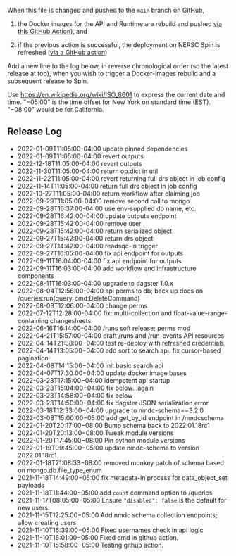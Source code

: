 When this file is changed and pushed to the `main` branch on GitHub,

1. the Docker images for the API and Runtime are rebuild and pushed [via this GitHub
   Action](https://github.com/microbiomedata/nmdc-runtime/blob/main/.github/workflows/build-and-push-docker-images.yml)), and

2. if the previous action is successful, the deployment on NERSC Spin is refreshed ([via a GitHub
   action](https://github.com/microbiomedata/nmdc-runtime/blob/main/.github/workflows/release-to-spin.yml))

Add a new line to the log below, in reverse chronological order (so the latest release at top), when
you wish to trigger a Docker-images rebuild and a subsequent release to Spin.

Use <https://en.wikipedia.org/wiki/ISO_8601> to express the current date and time. "−05:00" is the
time offset for New York on standard time (EST). "−08:00" would be for California.

## Release Log
* 2022-01-09T11:05:00-04:00 update pinned dependencies
* 2022-01-09T11:05:00-04:00 revert outputs
* 2022-12-18T11:05:00-04:00 revert outputs
* 2022-11-30T11:05:00-04:00 return op.dict in util
* 2022-11-22T11:05:00-04:00 revert returning full drs object in job config
* 2022-11-14T11:05:00-04:00 return full drs object in job config
* 2022-10-27T11:05:00-04:00 return workflow after claiming job
* 2022-09-29T11:05:00-04:00 remove second call to mongo
* 2022-09-28T16:37:00-04:00 use env-supplied db name, etc.
* 2022-09-28T16:42:00-04:00 update outputs endpoint
* 2022-09-28T15:42:00-04:00 remove user
* 2022-09-28T15:42:00-04:00 return serialized object
* 2022-09-27T15:42:00-04:00 return drs object
* 2022-09-27T14:42:00-04:00 readsqc-in trigger
* 2022-09-27T16:05:00-04:00 fix api endpoint for outputs
* 2022-09-11T16:04:00-04:00 fix api endpoint for outputs
* 2022-09-11T16:03:00-04:00 add workflow and infrastructure components
* 2022-08-11T16:03:00-04:00 upgrade to dagster 1.0.x
* 2022-08-04T12:56:00-04:00 api perms to db; back up docs on /queries:run(query_cmd:DeleteCommand)
* 2022-08-03T12:06:00-04:00 change perms
* 2022-07-12T12:28:00-04:00 fix: multi-collection and float-value-range-containing changesheets
* 2022-06-16T16:14:00-04:00 /runs soft release; perms mod
* 2022-04-21T15:57:00-04:00 draft /runs and /run-events API resources
* 2022-04-14T21:38:00−04:00 test re-deploy with refreshed credentials
* 2022-04-14T13:05:00−04:00 add sort to search api. fix cursor-based pagination.
* 2022-04-08T14:15:00−04:00 init basic search api
* 2022-04-07T17:30:00−04:00 update docker image bases
* 2022-03-23T17:15:00−04:00 idempotent api startup
* 2022-03-23T15:04:00−04:00 fix below...again
* 2022-03-23T14:58:00−04:00 fix below
* 2022-03-23T14:50:00−04:00 fix dagster JSON serialization error
* 2022-03-18T12:33:00−04:00 upgrade to nmdc-schema==3.2.0
* 2022-03-08T15:00:00−05:00 add get_by_id endpoint in /nmdcschema
* 2022-01-20T20:17:00−08:00 Bump schema back to 2022.01.18rc1
* 2022-01-20T20:13:00−08:00 Tweak module versions
* 2022-01-20T17:45:00−08:00 Pin python module versions
* 2022-01-19T09:45:00−05:00 update nmdc-schema to version 2022.01.18rc1
* 2022-01-18T21:08:33−08:00 removed monkey patch of schema based on mongo.db.file_type_enum
* 2021-11-18T14:49:00−05:00 fix metadata-in process for data_object_set payloads
* 2021-11-18T11:44:00−05:00 add `count` command option to /queries
* 2021-11-17T08:05:00−05:00 Ensure `"disabled": false` is the default for new users.
* 2021-11-15T12:25:00−05:00 Add nmdc schema collection endpoints; allow creating users
* 2021-11-10T16:39:00−05:00 Fixed usernames check in api logic
* 2021-11-10T16:01:00−05:00 Fixed cmd in github action.
* 2021-11-10T15:58:00−05:00 Testing github action.
